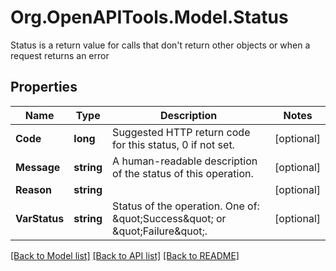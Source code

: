 # Org.OpenAPITools.Model.Status
Status is a return value for calls that don't return other objects or when a request returns an error

## Properties

Name | Type | Description | Notes
------------ | ------------- | ------------- | -------------
**Code** | **long** | Suggested HTTP return code for this status, 0 if not set. | [optional] 
**Message** | **string** | A human-readable description of the status of this operation. | [optional] 
**Reason** | **string** |  | [optional] 
**VarStatus** | **string** | Status of the operation. One of: \&quot;Success\&quot; or \&quot;Failure\&quot;. | [optional] 

[[Back to Model list]](../README.md#documentation-for-models) [[Back to API list]](../README.md#documentation-for-api-endpoints) [[Back to README]](../README.md)

